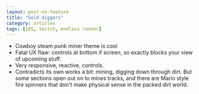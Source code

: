 ```yaml
---
layout: post-no-feature
title: "Gold diggers"
category: articles
tags: [iOS, twitch, endless runner]
---
```


* Cowboy steam punk miner theme is cool
* Fatal UX flaw: controls at bottom if screen, so exactly blocks your view of upcoming stuff.
* Very responsive, reactive, controls.
* Contradicts its own works a bit: mining, digging down through dirt. But some sections open out on to mines tracks, and there are Mario style fire spinners that don't make physical sense in the packed dirt world.
